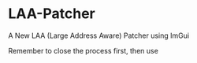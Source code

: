 # LAA-Patcher
A New LAA (Large Address Aware) Patcher using ImGui

Remember to close the process first, then use
